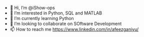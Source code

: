 - 👋 Hi, I’m @iShow-ops
- 👀 I’m interested in Python, SQL and MATLAB
- 🌱 I’m currently learning Python
- 💞️ I’m looking to collaborate on SOftware Development
- 📫 How to reach me https://www.linkedin.com/in/afeezganiyu/

<!---
iShow-ops/iShow-ops is a ✨ special ✨ repository because its `README.md` (this file) appears on your GitHub profile.
You can click the Preview link to take a look at your changes.
--->
